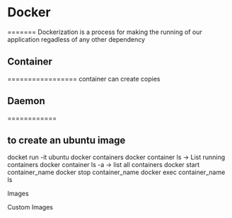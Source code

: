  # Docker
 =======
 Dockerization is a process for making the running of our application regadless of any other dependency

## Container
=================
container can create copies

## Daemon
============


to create an ubuntu image
---------------------------
docket run -it ubuntu
docker containers
docker container ls -> List running containers
docker container ls -a -> list all containers
docker start container_name
docker stop container_name
docker exec container_name ls

Images 

Custom Images


